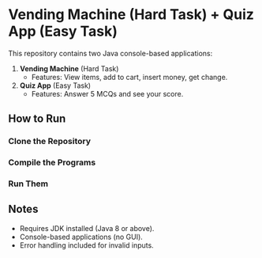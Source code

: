 # Vending Machine (Hard Task) + Quiz App (Easy Task)

This repository contains two Java console-based applications:
1. **Vending Machine** (Hard Task)  
   - Features: View items, add to cart, insert money, get change.  
2. **Quiz App** (Easy Task)  
   - Features: Answer 5 MCQs and see your score.  

## How to Run

### Clone the Repository

### Compile the Programs

### Run Them

## Notes
- Requires JDK installed (Java 8 or above).  
- Console-based applications (no GUI).  
- Error handling included for invalid inputs.  
